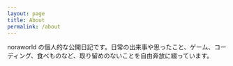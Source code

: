 ```yaml
---
layout: page
title: About
permalink: /about
---
```


noraworld の個人的な公開日記です。日常の出来事や思ったこと、ゲーム、コーディング、食べものなど、取り留めのないことを自由奔放に綴っています。

